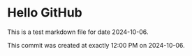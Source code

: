 # Hello GitHub
This is a test markdown file for date 2024-10-06.

This commit was created at exactly 12:00 PM on 2024-10-06.
